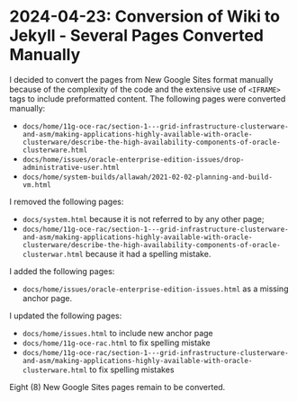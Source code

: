 # 2024-04-23: Conversion of Wiki to Jekyll - Several Pages Converted Manually

I decided to convert the pages from New Google Sites format manually because of the complexity of the code and the extensive use of `<IFRAME>` tags to include preformatted content. The following pages were converted manually:

* `docs/home/11g-oce-rac/section-1---grid-infrastructure-clusterware-and-asm/making-applications-highly-available-with-oracle-clusterware/describe-the-high-availability-components-of-oracle-clusterware.html`
* `docs/home/issues/oracle-enterprise-edition-issues/drop-administrative-user.html`
* `docs/home/system-builds/allawah/2021-02-02-planning-and-build-vm.html`

I removed the following pages:

* `docs/system.html` because it is not referred to by any other page;
* `docs/home/11g-oce-rac/section-1---grid-infrastructure-clusterware-and-asm/making-applications-highly-available-with-oracle-clusterware/describe-the-high-availability-components-of-oracle-clusterwar.html` because it had a spelling mistake.

I added the following pages:

* `docs/home/issues/oracle-enterprise-edition-issues.html` as a missing anchor page.

I updated the following pages:

* `docs/home/issues.html` to include new anchor page
* `docs/home/11g-oce-rac.html` to fix spelling mistake
* `docs/home/11g-oce-rac/section-1---grid-infrastructure-clusterware-and-asm/making-applications-highly-available-with-oracle-clusterware.html` to fix spelling mistakes

Eight (8) New Google Sites pages remain to be converted.
